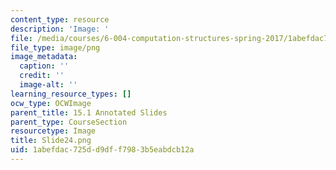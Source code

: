 ```yaml
---
content_type: resource
description: 'Image: '
file: /media/courses/6-004-computation-structures-spring-2017/1abefdac725dd9dff7983b5eabdcb12a_Slide24.png
file_type: image/png
image_metadata:
  caption: ''
  credit: ''
  image-alt: ''
learning_resource_types: []
ocw_type: OCWImage
parent_title: 15.1 Annotated Slides
parent_type: CourseSection
resourcetype: Image
title: Slide24.png
uid: 1abefdac-725d-d9df-f798-3b5eabdcb12a
---
```

